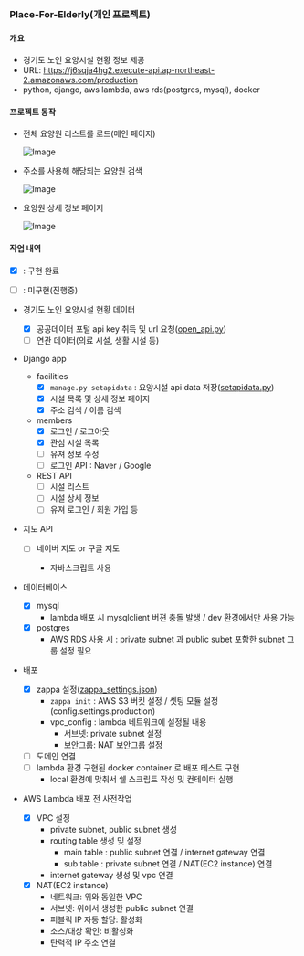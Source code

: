 ### Place-For-Elderly(개인 프로젝트)

#### 개요

- 경기도 노인 요양시설 현황 정보 제공
- URL: https://j6sqja4hg2.execute-api.ap-northeast-2.amazonaws.com/production 
- python, django, aws lambda, aws rds(postgres, mysql), docker

#### 프로젝트 동작

- 전체 요양원 리스트를 로드(메인 페이지)

  ![Image](https://github.com/kimdohwan/MyStudy/blob/master/project/images/elderly/main.png)

- 주소를 사용해 해당되는 요양원 검색

  ![Image](https://github.com/kimdohwan/MyStudy/blob/master/project/images/elderly/search.png)

- 요양원 상세 정보 페이지

  ![Image](https://github.com/kimdohwan/MyStudy/blob/master/project/images/elderly/detail.png)

#### 작업 내역

- [x] : 구현 완료 

- [ ] : 미구현(진행중)



- 경기도 노인 요양시설 현황 데이터 
  - [x] 공공데이터 포털 api key 취득 및 url 요청([open_api.py](https://github.com/kimdohwan/Place-For-Elderly/blob/master/app/open_api/recuperation_facility.py))
  - [ ] 연관 데이터(의료 시설, 생활 시설 등) 
- Django app
  - facilities
    - [x] ```manage.py setapidata``` : 요양시설 api data 저장([setapidata.py](https://github.com/kimdohwan/Place-For-Elderly/blob/master/app/facilities/management/commands/setapidata.py))
    - [x] 시설 목록 및 상세 정보 페이지
    - [x] 주소 검색 / 이름 검색
  - members
    - [x] 로그인 / 로그아웃
    - [x] 관심 시설 목록
    - [ ] 유져 정보 수정
    - [ ] 로그인 API : Naver / Google
  - REST API
    - [ ] 시설 리스트 
    - [ ] 시설 상세 정보
    - [ ] 유져 로그인 / 회원 가입 등
- 지도 API

  - [ ] 네이버 지도 or 구글 지도

    - 자바스크립트 사용
- 데이터베이스
  - [x] mysql
    - lambda 배포 시 mysqlclient 버젼 충돌 발생 / dev 환경에서만 사용 가능
  - [x] postgres
    - AWS RDS 사용 시 : private subnet 과 public subet 포함한 subnet 그룹 설정 필요
- 배포
  - [x] zappa 설정([zappa_settings.json](https://github.com/kimdohwan/Place-For-Elderly/blob/master/app/zappa_settings.json))
    - ```zappa init``` : AWS S3 버킷 설정 / 셋팅 모듈 설정(config.settings.production)
    - vpc_config : lambda 네트워크에 설정될 내용
      - 서브넷: private subnet 설정
      - 보안그룹: NAT 보안그룹 설정
  - [ ] 도메인 연결
  - [ ] lambda 환경 구현된 docker container 로 배포 테스트 구현
    - local 환경에 맞춰서 쉘 스크립트 작성 및 컨테이터 실행


- AWS Lambda 배포 전 사전작업
  - [x] VPC 설정
    - private subnet, public subnet 생성
    - routing table 생성 및 설정
      - main table : public subnet 연결 / internet gateway 연결
      - sub table : private subnet 연결 / NAT(EC2 instance) 연결
    - internet gateway 생성 및 vpc 연결
  - [x] NAT(EC2 instance)
    - 네트워크: 위와 동일한 VPC
    - 서브넷: 위에서 생성한 public subnet 연결
    - 퍼블릭 IP 자동 할당: 활성화
    - 소스/대상 확인: 비활성화
    - 탄력적 IP 주소 연결








